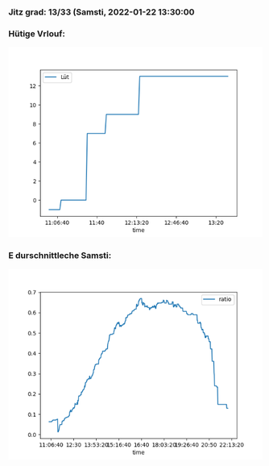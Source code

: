 ### Jitz grad: 13/33 (Samsti, 2022-01-22 13:30:00

### Hütige Vrlouf:
![Graph](Today.png)

### E durschnittleche Samsti:
![Graph](Samsti.png)
